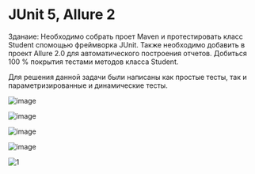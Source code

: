 # JUnit 5, Allure 2
Зданаие: Необходимо собрать проет Maven и протестировать класс Student спомощью фреймворка JUnit. Также необходимо добавить в проект Allure 2.0 для автоматического построения отчетов. Добиться 100 % покрытия тестами методов класса Student.

Для решения данной задачи были написаны как простые тесты, так и параметризированные и динамические тесты.

![image](https://user-images.githubusercontent.com/127390983/231821782-5aa9cd25-9af3-4eba-97ff-8bf0ee1a6f01.png)

![image](https://user-images.githubusercontent.com/127390983/231821890-a2431ea1-18dd-451f-aae2-568d0edbc831.png)

![image](https://user-images.githubusercontent.com/127390983/231821949-b51a8bd8-dd5d-4c37-996f-d64a118d6847.png)

![image](https://user-images.githubusercontent.com/127390983/231822038-b9f3a29f-5b17-4c46-8c42-ff0e926b27e7.png)

![1](https://user-images.githubusercontent.com/127390983/227787722-2e5aca9c-c4bf-4ea9-9fc8-897988b010ad.png)
